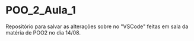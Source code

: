 # POO_2_Aula_1
Repositório para salvar as alterações sobre no "VSCode" feitas em sala da matéria de POO2 no dia 14/08.
